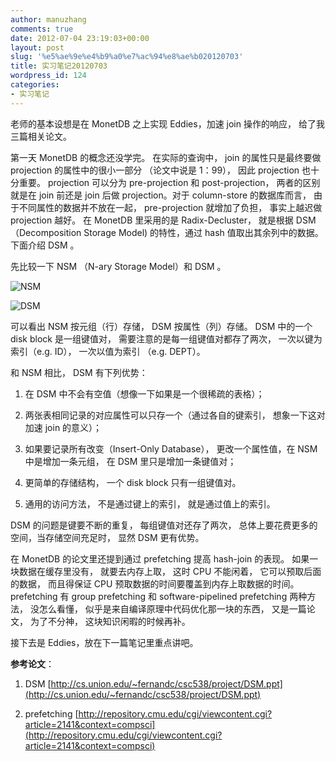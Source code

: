 ```yaml
---
author: manuzhang
comments: true
date: 2012-07-04 23:19:03+00:00
layout: post
slug: '%e5%ae%9e%e4%b9%a0%e7%ac%94%e8%ae%b020120703'
title: 实习笔记20120703
wordpress_id: 124
categories:
- 实习笔记
---
```


老师的基本设想是在 MonetDB 之上实现 Eddies，加速 join 操作的响应， 给了我三篇相关论文。



第一天 MonetDB 的概念还没学完。 在实际的查询中， join 的属性只是最终要做 projection 的属性中的很小一部分 （论文中说是 1：99）， 因此 projection 也十分重要。 projection 可以分为 pre-projection 和 post-projection， 两者的区别就是在 join 前还是 join 后做 projection。对于 column-store 的数据库而言， 由于不同属性的数据并不放在一起， pre-projection 就增加了负担， 事实上越迟做 projection 越好。 在 MonetDB 里采用的是 Radix-Decluster， 就是根据 DSM （Decomposition Storage Model) 的特性，通过 hash 值取出其余列中的数据。 下面介绍 DSM 。



<!-- more -->

先比较一下 NSM （N-ary Storage Model）和 DSM 。



![NSM](https://lh6.googleusercontent.com/-E3VqG01EhgA/UBZMQN7jsRI/AAAAAAAAAdY/YxU9sPnO5ko/w455-h307-n-k/Screenshot%2Bfrom%2B2012-07-30%2B16%253A55%253A32.png)



![DSM](https://lh4.googleusercontent.com/-KM316zkeFjI/UBZMQNbVwsI/AAAAAAAAAdc/F8FwIXdjp94/w402-h294-n-k/Screenshot%2Bfrom%2B2012-07-30%2B16%253A56%253A02.png)  



可以看出 NSM 按元组（行）存储， DSM 按属性（列）存储。 DSM 中的一个 disk block 是一组键值对， 需要注意的是每一组键值对都存了两次， 一次以键为索引（e.g. ID）， 一次以值为索引 （e.g. DEPT）。



和 NSM 相比， DSM 有下列优势：







  1. 在 DSM 中不会有空值（想像一下如果是一个很稀疏的表格）；


  2. 两张表相同记录的对应属性可以只存一个（通过各自的键索引， 想象一下这对加速 join 的意义）；


  3. 如果要记录所有改变（Insert-Only Database）， 更改一个属性值，在 NSM 中是增加一条元组， 在 DSM 里只是增加一条键值对；


  4. 更简单的存储结构， 一个 disk block 只有一组键值对。


  5. 通用的访问方法， 不是通过键上的索引， 就是通过值上的索引。



DSM 的问题是键要不断的重复， 每组键值对还存了两次， 总体上要花费更多的空间，当存储空间充足时， 显然 DSM 更有优势。



在 MonetDB 的论文里还提到通过 prefetching 提高 hash-join 的表现。 如果一块数据在缓存里没有， 就要去内存上取， 这时 CPU 不能闲着， 它可以预取后面的数据， 而且得保证 CPU 预取数据的时间要覆盖到内存上取数据的时间。 prefetching 有 group prefetching 和 software-pipelined prefetching 两种方法， 没怎么看懂， 似乎是来自编译原理中代码优化那一块的东西， 又是一篇论文， 为了不分神， 这块知识闲暇的时候再补。



接下去是 Eddies，放在下一篇笔记里重点讲吧。



**参考论文**：







  1. DSM [http://cs.union.edu/~fernandc/csc538/project/DSM.ppt](http://cs.union.edu/~fernandc/csc538/project/DSM.ppt)




  2. prefetching [http://repository.cmu.edu/cgi/viewcontent.cgi?article=2141&context=compsci](http://repository.cmu.edu/cgi/viewcontent.cgi?article=2141&context=compsci)





